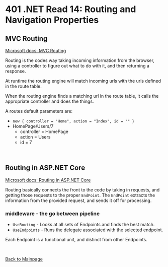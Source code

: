 # 401 .NET Read 14: Routing and Navigation Properties

## MVC Routing
[Microsoft docs: MVC Routing](https://docs.microsoft.com/en-us/aspnet/mvc/overview/older-versions-1/controllers-and-routing/asp-net-mvc-routing-overview-cs)<br>

Routing is the codes way taking incoming information from the browser, using a controller to figure out what to do with it, and then returning a response.

At runtime the routing engine will match incoming urls with the urls defined in the route table.

When the routing engine finds a matching url in the route table, it calls the appropriate controller and does the things. 

A routes default parameters are:
+ `new { controller = "Home", action = "Index", id = "" }`
+ HomePage/Users/7
  + controller = HomePage
  + action = Users
  + id = 7

<br>

## Routing in ASP.NET Core
[Microsoft docs: Routing in ASP.NET Core](https://docs.microsoft.com/en-us/aspnet/core/fundamentals/routing?view=aspnetcore-3.1)<br>

Routing basically connects the front to the code by taking in requests, and getting those requests to the proper `EndPoint`. 
The `EndPoint` extracts the information from the provided request, and sends it off for processing. 

### middleware - the go between pipeline
+ `UseRouting` - Looks at all sets of Endpoints and finds the best match.
+ `UseEndpoints` - Runs the delegate associated with the selected endpoint.

Each Endpoint is a functional unit, and distinct from other Endpoints.

<br>

[Back to Mainpage](../code-fellows.md)<br>